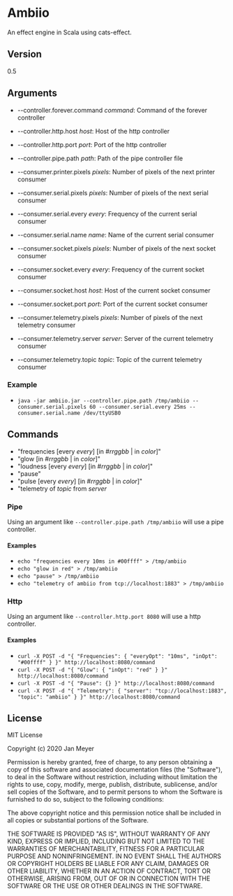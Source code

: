 # Ambiio #

An effect engine in Scala using cats-effect.

## Version ##

0.5

## Arguments ##

* --controller.forever.command *command*: Command of the forever controller

* --controller.http.host *host*: Host of the http controller
* --controller.http.port *port*: Port of the http controller

* --controller.pipe.path *path*: Path of the pipe controller file

* --consumer.printer.pixels *pixels*: Number of pixels of the next printer consumer

* --consumer.serial.pixels *pixels*: Number of pixels of the next serial consumer
* --consumer.serial.every *every*: Frequency of the current serial consumer
* --consumer.serial.name *name*: Name of the current serial consumer

* --consumer.socket.pixels *pixels*: Number of pixels of the next socket consumer
* --consumer.socket.every *every*: Frequency of the current socket consumer
* --consumer.socket.host *host*: Host of the current socket consumer
* --consumer.socket.port *port*: Port of the current socket consumer

* --consumer.telemetry.pixels *pixels*: Number of pixels of the next telemetry consumer
* --consumer.telemetry.server *server*: Server of the current telemetry consumer
* --consumer.telemetry.topic *topic*: Topic of the current telemetry consumer

### Example ###
* `java -jar ambiio.jar --controller.pipe.path /tmp/ambiio --consumer.serial.pixels 60 --consumer.serial.every 25ms --consumer.serial.name /dev/ttyUSB0`

## Commands ##

* "frequencies [every *every*] [in #*rrggbb* | in *color*]"
* "glow [in #*rrggbb* | in *color*]"
* "loudness [every *every*] [in #*rrggbb* | in *color*]"
* "pause"
* "pulse [every *every*] [in #*rrggbb* | in *color*]"
* "telemetry of *topic* from *server* 

### Pipe ###

Using an argument like `--controller.pipe.path /tmp/ambiio` will use a pipe controller.

#### Examples ####
* `echo "frequencies every 10ms in #00ffff" > /tmp/ambiio`
* `echo "glow in red" > /tmp/ambiio`
* `echo "pause" > /tmp/ambiio`
* `echo "telemetry of ambiio from tcp://localhost:1883" > /tmp/ambiio`

### Http ###

Using an argument like `--controller.http.port 8080` will use a http controller.

#### Examples ####
* `curl -X POST -d "{ "Frequencies": { "everyOpt": "10ms", "inOpt": "#00ffff" } }" http://localhost:8080/command`
* `curl -X POST -d "{ "Glow": { "inOpt": "red" } }" http://localhost:8080/command`
* `curl -X POST -d "{ "Pause": {} }" http://localhost:8080/command`
* `curl -X POST -d "{ "Telemetry": { "server": "tcp://localhost:1883", "topic": "ambiio" } }" http://localhost:8080/command`

## License ##

MIT License

Copyright (c) 2020 Jan Meyer

Permission is hereby granted, free of charge, to any person obtaining a copy
of this software and associated documentation files (the "Software"), to deal
in the Software without restriction, including without limitation the rights
to use, copy, modify, merge, publish, distribute, sublicense, and/or sell
copies of the Software, and to permit persons to whom the Software is
furnished to do so, subject to the following conditions:

The above copyright notice and this permission notice shall be included in all
copies or substantial portions of the Software.

THE SOFTWARE IS PROVIDED "AS IS", WITHOUT WARRANTY OF ANY KIND, EXPRESS OR
IMPLIED, INCLUDING BUT NOT LIMITED TO THE WARRANTIES OF MERCHANTABILITY,
FITNESS FOR A PARTICULAR PURPOSE AND NONINFRINGEMENT. IN NO EVENT SHALL THE
AUTHORS OR COPYRIGHT HOLDERS BE LIABLE FOR ANY CLAIM, DAMAGES OR OTHER
LIABILITY, WHETHER IN AN ACTION OF CONTRACT, TORT OR OTHERWISE, ARISING FROM,
OUT OF OR IN CONNECTION WITH THE SOFTWARE OR THE USE OR OTHER DEALINGS IN THE
SOFTWARE.
